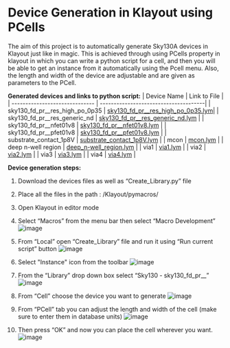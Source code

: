 # Device Generation in Klayout using PCells

The aim of this project is to automatically generate Sky130A devices in Klayout just like in magic. This is achieved through using PCells property in klayout in which you can write a python script for a cell, and then you will be able to get an instance from it automatically using the Pcell menu. Also, the length and width of the device are adjustable and are given as parameters to the PCell.

**Generated devices and links to python script:**
| Device Name                    | Link to File                          |
| ------------------------------ | --------------------------------------|
| sky130_fd_pr__res_high_po_0p35 | [sky130_fd_pr__res_high_po_0p35.lym]()|
| sky130_fd_pr__res_generic_nd   | [sky130_fd_pr__res_generic_nd.lym]()  |
| sky130_fd_pr__nfet01v8         | [sky130_fd_pr__nfet01v8.lym]()        |
| sky130_fd_pr__pfet01v8         | [sky130_fd_pr__pfet01v8.lym]()        |
| substrate_contact_1p8V         | [substrate_contact_1p8V.lym]()        |
| mcon                           | [mcon.lym]()                          |
| deep n-well region             | [deep_n-well_region.lym]()            |
| via1                           | [via1.lym]()                          |
| via2                           | [via2.lym]()                          |
| via3                           | [via3.lym]()                          |
| via4                           | [via4.lym]()                          |




**Device generation steps:**

1. Download the devices files as well as “Create_Library.py” file  
2. Place all the files in the path : /Klayout/pymacros/ 
3. Open Klayout in editor mode
4. Select “Macros” from the menu bar then select “Macro Development”
    ![image](https://user-images.githubusercontent.com/79912650/120478572-489ded00-c3ad-11eb-9e38-13a3f5c7aa48.png)
    
5. From “Local” open “Create_Library” file and run it using “Run current script” button
    ![image](https://user-images.githubusercontent.com/79912650/120478859-97e41d80-c3ad-11eb-9b9e-0a8e83672d7b.png)
    
6. Select "Instance" icon from the toolbar 
    ![image](https://user-images.githubusercontent.com/79912650/120478951-afbba180-c3ad-11eb-9482-c2e3ad261db2.png)
    
7. From the “Library” drop down box select “Sky130 - sky130_fd_pr__”
    ![image](https://user-images.githubusercontent.com/79912650/120479062-ccf07000-c3ad-11eb-8983-40f17f3076f7.png)
    
8. From “Cell” choose the device you want to generate
    ![image](https://user-images.githubusercontent.com/79912650/120479232-fe693b80-c3ad-11eb-817d-c84b54e3fecc.png)
    
9. From “PCell” tab you can adjust the length and width of the cell (make sure to enter them in database units)
    ![image](https://user-images.githubusercontent.com/79912650/120479390-32446100-c3ae-11eb-8d23-872fbace0c0d.png)
    
10. Then press “OK” and now you can place the cell wherever you want. 
    ![image](https://user-images.githubusercontent.com/79912650/120479699-894a3600-c3ae-11eb-920a-4737bec7ec73.png)
